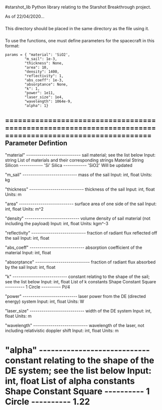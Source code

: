 #starshot_lib
Python library relating to the Starshot Breakthrough project.

As of 22/04/2020...

###

This directory should be placed in the same directory as the file using it.

###

To use the functions, one must define parameters for the spacecraft in this format:
	
	params = { "material": 'SiO2',
			 "m_sail": 1e-3,
			 "thickness": None,
			 "area": 10,
			 "density": 1400,
			 "reflectivity": 1,
			 "abs_coeff": 1e-3,
			 "absorptance": None,
			 "k": 1,
			 "power": 1e11,
			 "laser_size": 1e4, 
			 "wavelength": 1064e-9,
			 "alpha": 1}

========================================================================================================
Parameter							Defintion
--------------------------------------------------------------------------------------------------------
"material"  	---------------------------- 	sail material; see the list below
								Input: 	string
								List of materials and their corresponding strings
       			 						Material              String
        			 						Silicon  ------------ 'Si'
        			 						Silica    ------------ 'SiO2'
        			 						Will be updated
									
"m_sail"     	---------------------------- 	mass of the sail
								Input:	int, float
								Units:		kg
								
"thickness"	----------------------------		thickness of the sail
								Input:	int, float
								Units:		m
								
"area"		----------------------------		surface area of one side of the sail
								Input:	int, float
								Units:		m^2
								
"density"	----------------------------		volume density of sail material (not including the payload)
								Input:	int, float
								Units:		kgm^-3
								
"reflectivity"	----------------------------		fraction of radiant flux reflected off the sail
								Input:	int, float

"abs_coeff"	----------------------------		absorption coefficient of the material
								Input:	int, float
								
"absorptance"	----------------------------		fraction of radiant flux absorbed by the sail
								Input:	int, float
								
"k"		----------------------------		constant relating to the shape of the sail; see the list below
								Input:	int, float
        								List of k constants
        									Shape		Constant
									Square ---------- 1
									Circle ---------- Pi/4
								
"power"		----------------------------		laser power from the DE (directed energy) system
								Input:	int, float
								Units:	W

"laser_size"	----------------------------		width of the DE system
								Input:	int, float
								Units:	m

"wavelength"	----------------------------		wavelength of the laser, not including relativistic doppler shift
								Input:	int, float
								Units:	m
								
"alpha"		----------------------------		constant relating to the shape of the DE system; see the list below
								Input:	int, float
								List of alpha constants
									Shape		Constant
									Square ---------- 1
									Circle ---------- 1.22
========================================================================================================

